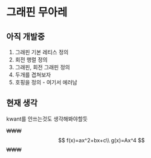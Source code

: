 # 그래핀 무아레

## 아직 개발중

1. 그래핀 기본 레티스 정의
2. 회전 행렬 정의
3. 그래핀, 회전 그래핀 정의
4. 두개를 겹쳐보자
5. 호핑을 정의 - 여기서 에러남



## 현재 생각
kwant를 안쓰는것도 생각해봐야할듯

₩₩₩
$$
f(x)=ax^2+bx+c\\
g(x)=Ax^4
$$
₩₩₩
